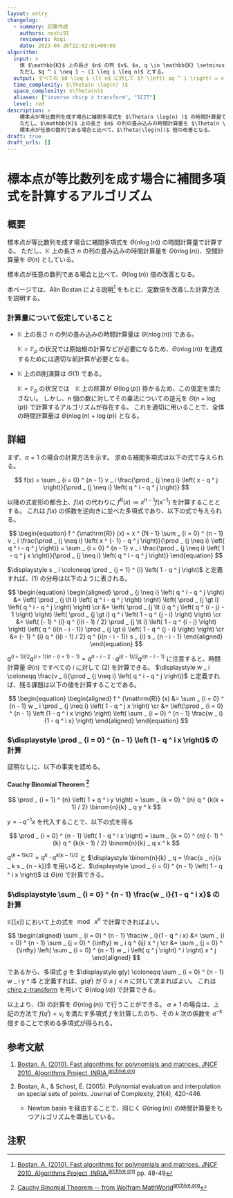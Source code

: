 ```yaml
---
layout: entry
changelog:
  - summary: 記事作成
    authors: noshi91
    reviewers: Rogi
    date: 2023-04-26T22:02:01+09:00
algorithm:
  input: >
    体 $\mathbb{K}$ 上の長さ $n$ の列 $v$、$a, q \in \mathbb{K} \setminus \lbrace 0 \rbrace$。
    ただし $q ^ i \neq 1 ~ (1 \leq i \leq n)$ とする。
  output: すべての $0 \leq i \lt n$ に対して $f \left( aq ^ i \right) = v _ i$ を満たす高々 $n$ 次の多項式 $f$
  time_complexity: $\Theta(n \log(n) )$
  space_complexity: $\Theta(n)$
  aliases: ["inverse chirp z transform", "ICZT"]
  level: red
description: >
    標本点が等比数列を成す場合に補間多項式を $\Theta(n \log(n) )$ の時間計算量で計算する。
    ただし、$\mathbb{K}$ 上の長さ $n$ の列の畳み込みの時間計算量を $\Theta(n \log(n))$、空間計算量を $\Theta(n)$、$\mathbb{K}$ 上の四則演算を $\Theta(1)$ としている。
    標本点が任意の数列である場合と比べて、$\Theta(\log(n))$ 倍の改善となる。
draft: true
draft_urls: []
---
```


# 標本点が等比数列を成す場合に補間多項式を計算するアルゴリズム

## 概要

標本点が等比数列を成す場合に補間多項式を $\Theta(n \log(n) )$ の時間計算量で計算する。
ただし、$\mathbb{K}$ 上の長さ $n$ の列の畳み込みの時間計算量を $\Theta(n \log(n))$、空間計算量を $\Theta(n)$ としている。

標本点が任意の数列である場合と比べて、$\Theta(\log(n))$ 倍の改善となる。

本ページでは、Alin Bostan による説明[^Bostan] をもとに、定数倍を改善した計算方法を説明する。

### 計算量について仮定していること

- $\mathbb{K}$ 上の長さ $n$ の列の畳み込みの時間計算量は $\Theta(n \log(n))$ である。

  $\mathbb{K} = \mathbb{F} _ p$ の状況では原始根の計算などが必要になるため、$\Theta(n\log(n))$ を達成するためには適切な前計算が必要となる。
- $\mathbb{K}$ 上の四則演算は $\Theta(1)$ である。

  $\mathbb{K} = \mathbb{F} _ p$ の状況では　$\mathbb{K}$ 上の除算が $\Theta(\log(p))$ 掛かるため、この仮定を満たさない。
  しかし、$n$ 個の数に対してその乗法についての逆元を $\Theta(n + \log(p))$ で計算するアルゴリズムが存在する。
  これを適切に用いることで、全体の時間計算量は $\Theta(n \log(n) + \log(p))$ となる。

## 詳細

まず、$a = 1$ の場合の計算方法を示す。
求める補間多項式は以下の式で与えられる。

$$
  f(x) = \sum _ {i = 0} ^ {n - 1} v _ i \frac{\prod _ {j \neq i} \left( x - q ^ j \right)}{\prod _ {j \neq i} \left( q ^ i - q ^ j \right)}
$$

以降の式変形の都合上、$f(x)$ の代わりに $f ^ {\mathrm{R}} (x) \coloneqq x ^ {n - 1} f \left(x ^ {- 1}\right)$ を計算することとする。
これは $f(x)$ の係数を逆向きに並べた多項式であり、以下の式で与えられる。

$$ \begin{equation}
  f ^ {\mathrm{R}} (x) = x ^ {N - 1} \sum _ {i = 0} ^ {n - 1} v _ i \frac{\prod _ {j \neq i} \left( x ^ {- 1} - q ^ j \right)}{\prod _ {j \neq i} \left( q ^ i - q ^ j \right)}
  = \sum _ {i = 0} ^ {n - 1} v _ i \frac{\prod _ {j \neq i} \left( 1 - q ^ j x \right)}{\prod _ {j \neq i} \left( q ^ i - q ^ j \right)}
\end{equation} $$

$\displaystyle s _ i \coloneqq \prod _ {j = 1} ^ {i} \left( 1 - q ^ j \right)$ と定義すれば、$(1)$ の分母は以下のように表される。

$$ \begin{equation} \begin{aligned}
  \prod _ {j \neq i} \left( q ^ i - q ^ j \right)
  &= \left( \prod _ {j \lt i} \left( q ^ i - q ^ j \right) \right) \left( \prod _ {j \gt i} \left( q ^ i - q ^ j \right) \right) \cr
  &= \left( \prod _ {j \lt i} q ^ j \left( q ^ {i - j} - 1 \right) \right) \left( \prod _ {j \gt i} q ^ i \left( 1 - q ^ {j - i} \right) \right) \cr
  &= \left( (- 1) ^ {i} q ^ {i(i - 1) / 2} \prod _ {j \lt i} \left( 1 - q ^ {i - j} \right) \right) \left( q ^ {i(n - i - 1)} \prod _ {j \gt i} \left( 1 - q ^ {j - i} \right) \right) \cr
  &= (- 1) ^ {i} q ^ {i(i - 1) / 2} q ^ {i(n - i - 1)} s _ {i} s _ {n - i - 1}
\end{aligned} \end{equation} $$

$q ^ {(i + 1)i / 2} q ^ {(i + 1)(n - (i + 1) - 1)} = q ^ {n - i - 2} \cdot q ^ {i(i - 1) / 2} q ^ {i(n - i - 1)}$ に注意すると、時間計算量 $\Theta(n)$ ですべての $i$ に対して $(2)$ を計算できる。
$\displaystyle w _ i \coloneqq \frac{v _ i}{\prod _ {j \neq i} \left( q ^ i - q ^ j \right)}$ と定義すれば、残る課題は以下の値を計算することである。

$$ \begin{equation} \begin{aligned}
  f ^ {\mathrm{R}} (x) &= \sum _ {i = 0} ^ {n - 1} w _ i \prod _ {j \neq i} \left( 1 - q ^ j x \right) \cr
  &= \left(\prod _ {i = 0} ^ {n - 1} \left (1 - q ^ i x \right) \right) \left( \sum _ {i = 0} ^ {n - 1} \frac{w _ i}{1 - q ^ i x} \right)
\end{aligned} \end{equation} $$

### $\displaystyle \prod _ {i = 0} ^ {n - 1} \left (1 - q ^ i x \right)$ の計算

証明なしに、以下の事実を認める。

#### Cauchy Binomial Theorem [^q-binomial]

$$
  \prod _ {i = 1} ^ {n} \left( 1 + q ^ i y \right) = \sum _ {k = 0} ^ {n} q ^ {k(k + 1) / 2} \binom{n}{k} _ q y ^ k
$$

$y = - q ^ {- 1} x$ を代入することで、以下の式を得る

$$
  \prod _ {i = 0} ^ {n - 1} \left( 1 - q ^ i x \right) = \sum _ {k = 0} ^ {n} (- 1) ^ {k} q ^ {k(k - 1) / 2} \binom{n}{k} _ q x ^ k
$$

$q ^ {(k + 1)k / 2} = q ^ k \cdot q ^ {k(k - 1) / 2}$ と $\displaystyle \binom{n}{k} _ q = \frac{s _ n}{s _ k s _ {n - k}}$ を用いると、$\displaystyle \prod _ {i = 0} ^ {n - 1} \left( 1 - q ^ i x \right)$ は $\Theta(n)$ で計算できる。

### $\displaystyle \sum _ {i = 0} ^ {n - 1} \frac{w _ i}{1 - q ^ i x}$ の計算

$\mathbb{K}\lbrack \lbrack x \rbrack \rbrack$ において上の式を $\bmod ~ x ^ n$ で計算できればよい。

$$ \begin{aligned}
  \sum _ {i = 0} ^ {n - 1} \frac{w _ i}{1 - q ^ i x}
  &= \sum _ {i = 0} ^ {n - 1} \sum _ {j = 0} ^ {\infty} w _ i q ^ {ij} x ^ j \cr
  &= \sum _ {j = 0} ^ {\infty} \left( \sum _ {i = 0} ^ {n - 1} w _ i \left( q ^ j \right) ^ i \right) x ^ j
\end{aligned} $$

であるから、多項式 $g$ を $\displaystyle g(y) \coloneqq \sum _ {i = 0} ^ {n - 1} w _ i y ^ i$ と定義すれば、$g \left( q ^ j \right)$ が $0 \leq j \lt n$ に対して求まればよい。
これは [chirp z-transform](/algorithm-encyclopedia/chirp-z-transform) を用いて $\Theta(n \log(n) )$ で計算できる。


以上より、$(3)$ の計算を $\Theta(n \log(n) )$ で行うことができる。
$a \neq 1$ の場合は、上記の方法で $f \left( q ^ i \right) = v _ i$ を満たす多項式 $f$ を計算したのち、その $k$ 次の係数を $a ^ {-k}$ 倍することで求める多項式が得られる。

## 参考文献

1.  [Bostan, A. (2010). Fast algorithms for polynomials and matrices. JNCF 2010. Algorithms Project, INRIA.](https://specfun.inria.fr/bostan/publications/exposeJNCF.pdf)<sup>[archive.org](https://web.archive.org/web/20221220161514/https://specfun.inria.fr/bostan/publications/exposeJNCF.pdf)</sup>

1.  Bostan, A., & Schost, É. (2005). Polynomial evaluation and interpolation on special sets of points. Journal of Complexity, 21(4), 420-446.
    -   Newton basis を経由することで、同じく $\Theta(n \log(n) )$ の時間計算量をもつアルゴリズムを導出している。

## 注釈

[^Bostan]: [Bostan, A. (2010). Fast algorithms for polynomials and matrices. JNCF 2010. Algorithms Project, INRIA.](https://specfun.inria.fr/bostan/publications/exposeJNCF.pdf)<sup>[archive.org](https://web.archive.org/web/20221220161514/https://specfun.inria.fr/bostan/publications/exposeJNCF.pdf)</sup> pp. 48-49

[^q-binomial]: [Cauchy Binomial Theorem -- from Wolfram MathWorld](https://mathworld.wolfram.com/CauchyBinomialTheorem.html)<sup>[archive.org](https://web.archive.org/web/20211112150455/https://mathworld.wolfram.com/CauchyBinomialTheorem.html)</sup>
